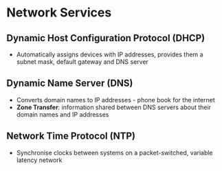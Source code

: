 # Network Services

## Dynamic Host Configuration Protocol (DHCP)
* Automatically assigns devices with IP addresses, provides them a subnet mask, default gateway and DNS server

## Dynamic Name Server (DNS)
* Converts domain names to IP addresses - phone book for the internet
* **Zone Transfer**: information shared between DNS servers about their domain names and IP addresses

## Network Time Protocol (NTP)
* Synchronise clocks between systems on a packet-switched, variable latency network